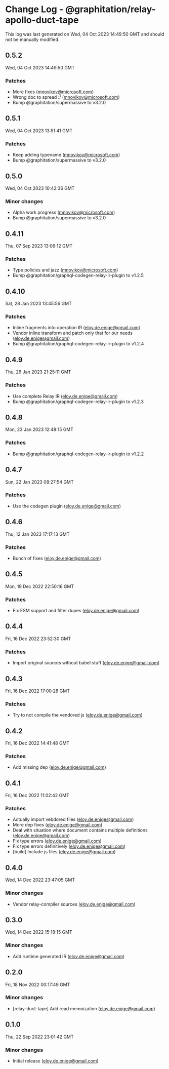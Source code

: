 # Change Log - @graphitation/relay-apollo-duct-tape

This log was last generated on Wed, 04 Oct 2023 14:49:50 GMT and should not be manually modified.

<!-- Start content -->

## 0.5.2

Wed, 04 Oct 2023 14:49:50 GMT

### Patches

- More fixes (mnovikov@microsoft.com)
- Wrong doc to spread :/ (mnovikov@microsoft.com)
- Bump @graphitation/supermassive to v3.2.0

## 0.5.1

Wed, 04 Oct 2023 13:51:41 GMT

### Patches

- Keep adding typename (mnovikov@microsoft.com)
- Bump @graphitation/supermassive to v3.2.0

## 0.5.0

Wed, 04 Oct 2023 10:42:36 GMT

### Minor changes

- Alpha work progress (mnovikov@microsoft.com)
- Bump @graphitation/supermassive to v3.2.0

## 0.4.11

Thu, 07 Sep 2023 13:06:12 GMT

### Patches

- Type policies and jazz (mnovikov@microsoft.com)
- Bump @graphitation/graphql-codegen-relay-ir-plugin to v1.2.5

## 0.4.10

Sat, 28 Jan 2023 13:45:56 GMT

### Patches

- Inline fragments into operation IR (eloy.de.enige@gmail.com)
- Vendor inline transform and patch only that for our needs (eloy.de.enige@gmail.com)
- Bump @graphitation/graphql-codegen-relay-ir-plugin to v1.2.4

## 0.4.9

Thu, 26 Jan 2023 21:25:11 GMT

### Patches

- Use complete Relay IR (eloy.de.enige@gmail.com)
- Bump @graphitation/graphql-codegen-relay-ir-plugin to v1.2.3

## 0.4.8

Mon, 23 Jan 2023 12:48:15 GMT

### Patches

- Bump @graphitation/graphql-codegen-relay-ir-plugin to v1.2.2

## 0.4.7

Sun, 22 Jan 2023 08:27:54 GMT

### Patches

- Use the codegen plugin (eloy.de.enige@gmail.com)

## 0.4.6

Thu, 12 Jan 2023 17:17:13 GMT

### Patches

- Bunch of fixes (eloy.de.enige@gmail.com)

## 0.4.5

Mon, 19 Dec 2022 22:50:16 GMT

### Patches

- Fix ESM support and filter dupes (eloy.de.enige@gmail.com)

## 0.4.4

Fri, 16 Dec 2022 23:52:30 GMT

### Patches

- Import original sources without babel stuff (eloy.de.enige@gmail.com)

## 0.4.3

Fri, 16 Dec 2022 17:00:28 GMT

### Patches

- Try to not compile the vendored js (eloy.de.enige@gmail.com)

## 0.4.2

Fri, 16 Dec 2022 14:41:48 GMT

### Patches

- Add missing dep (eloy.de.enige@gmail.com)

## 0.4.1

Fri, 16 Dec 2022 11:02:42 GMT

### Patches

- Actually import vebdored files (eloy.de.enige@gmail.com)
- More dep fixes (eloy.de.enige@gmail.com)
- Deal with situation where document contains multiple definitions (eloy.de.enige@gmail.com)
- Fix type errors (eloy.de.enige@gmail.com)
- Fix type errors definitively (eloy.de.enige@gmail.com)
- [build] Include js files (eloy.de.enige@gmail.com)

## 0.4.0

Wed, 14 Dec 2022 23:47:05 GMT

### Minor changes

- Vendor relay-compiler sources (eloy.de.enige@gmail.com)

## 0.3.0

Wed, 14 Dec 2022 15:18:15 GMT

### Minor changes

- Add runtime generated IR (eloy.de.enige@gmail.com)

## 0.2.0

Fri, 18 Nov 2022 00:17:49 GMT

### Minor changes

- [relay-duct-tape] Add read memoization (eloy.de.enige@gmail.com)

## 0.1.0

Thu, 22 Sep 2022 23:01:42 GMT

### Minor changes

- Initial release (eloy.de.enige@gmail.com)
